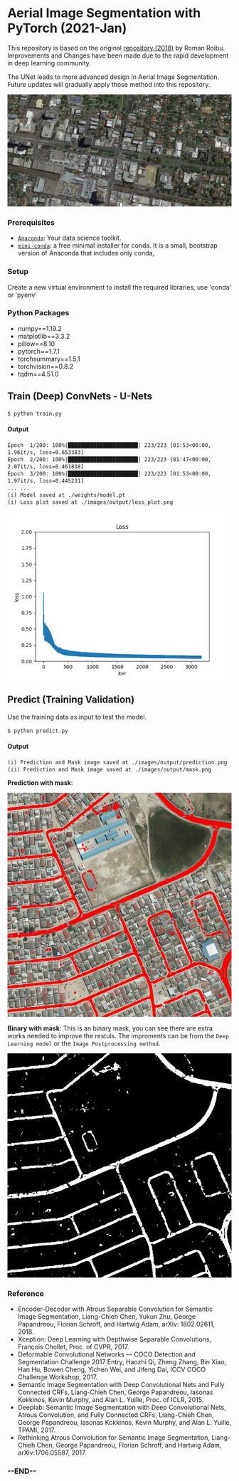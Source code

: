 # Aerial Image Segmentation with PyTorch (2021-Jan)

This repository is based on the original [repository (2018)](https://github.com/romanroibu/aerial-image-segmentation) by Roman Roibu. Improvements and Changes have been made due to the rapid development in deep learning community.

The UNet leads to more advanced design in Aerial Image Segmentation. Future updates will gradually apply those method into this repository.

![Google Photo](./images/test/GoogleEarth_xxx.png)

### Prerequisites

- [`Anaconda`](https://www.anaconda.com/products/individual): Your data science toolkit.
- [`mini-conda`](https://docs.conda.io/en/latest/miniconda.html): a free minimal installer for conda. It is a small, bootstrap version of Anaconda that includes only conda,

### Setup

Create a new virtual environment to install the required libraries, use 'conda' or 'pyenv'

### Python Packages

- numpy==1.19.2
- matplotlib==3.3.2
- pillow==8.10
- pytorch==1.7.1
- torchsummary==1.5.1
- torchvision==0.8.2
- tqdm==4.51.0

## Train (Deep) ConvNets - U-Nets

```
$ python train.py
```

#### Output

```
Epoch  1/200: 100%|██████████████████████| 223/223 [01:53<00:00,  1.96it/s, loss=0.653383]
Epoch  2/200: 100%|██████████████████████| 223/223 [01:47<00:00,  2.07it/s, loss=0.461838]
Epoch  3/200: 100%|██████████████████████| 223/223 [01:53<00:00,  1.97it/s, loss=0.445231]
... ...
(i) Model saved at ./weights/model.pt
(i) Loss plot saved at ./images/output/loss_plot.png
```

![Loss plot](./output/case_3/400%20epochs/loss_plot.png "Loss plot")

## Predict (Training Validation)

Use the training data as input to test the model.

```
$ python predict.py
```

#### Output

```
(i) Prediction and Mask image saved at ./images/output/prediction.png
(ii) Prediction and Mask image saved at ./images/output/mask.png
```

**Prediction with mask**:

![Predicted image](./output/case_3/400%20epochs/prediction.png "Predicted image")

**Binary with mask**:
This is an binary mask, you can see there are extra works needed to improve the restuls. The improments can be from the `Deep Learning model` or the `Image Postprocessing method`.

![Predicted image](./output/case_3/400%20epochs/mask.png "Predicted image")

### Reference

- Encoder-Decoder with Atrous Separable Convolution for Semantic Image Segmentation, Liang-Chieh Chen, Yukun Zhu, George Papandreou, Florian Schroff, and Hartwig Adam, arXiv: 1802.02611, 2018.
- Xception: Deep Learning with Depthwise Separable Convolutions, François Chollet, Proc. of CVPR, 2017.
- Deformable Convolutional Networks — COCO Detection and Segmentation Challenge 2017 Entry, Haozhi Qi, Zheng Zhang, Bin Xiao, Han Hu, Bowen Cheng, Yichen Wei, and Jifeng Dai, ICCV COCO Challenge Workshop, 2017.
- Semantic Image Segmentation with Deep Convolutional Nets and Fully Connected CRFs, Liang-Chieh Chen, George Papandreou, Iasonas Kokkinos, Kevin Murphy, and Alan L. Yuille, Proc. of ICLR, 2015.
- Deeplab: Semantic Image Segmentation with Deep Convolutional Nets, Atrous Convolution, and Fully Connected CRFs, Liang-Chieh Chen, George Papandreou, Iasonas Kokkinos, Kevin Murphy, and Alan L. Yuille, TPAMI, 2017.
- Rethinking Atrous Convolution for Semantic Image Segmentation, Liang-Chieh Chen, George Papandreou, Florian Schroff, and Hartwig Adam, arXiv:1706.05587, 2017.

### --END--

